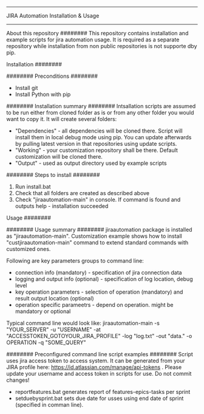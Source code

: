 *****
JIRA Automation Installation & Usage
*****

About this repository
########
This repository contains installation and example scripts for jira automation usage.
It is required as a separate repository while installation from non public repositories is not supporte dby pip.


Installation
########

########
Preconditions
########
* Install git
* Install Python with pip

########
Installation summary
########
Intsallation scripts are assumed to be run either from cloned folder as is or from any other folder you would want to copy it. It will create several folders:

- "Dependencies" - all dependencies will be cloned there. Script will install them in local debug mode using pip. You can update afterwards by pulling latest version in that repositories using update scripts.
- "Working" - your customization repository shall be there. Default customization will be cloned there.
- "Output" - used as output directory used by example scripts

########
Steps to install
########
1. Run install.bat
2. Check that all folders are created as described above
3. Check "jiraautomation-main" in console. If command is found and outputs help - installation succeeded


Usage
########

########
Usage summary
########
jiraautomation package is installed as "jiraautomation-main". Customization example shows how to install "custjiraautomation-main" command to extend standard commands with customized ones.

Following are key parameters groups to command line:

- connection info (mandatory) - specification of jira connection data
- logging and output info (optional) - specification of log location, debug level
- key operation parameters - selection of operation (mandatory) and result output location (optional)
- operation specific parameetrs - depend on operation. might be mandatory or optional

Typical command line would look like:
jiraautomation-main -s "YOUR_SERVER" -u "USERNAME" -at "ACCESSTOKEN_GOTOYOUR_JIRA_PROFILE" -log "log.txt" -out "data." -o OPERATION -q "SOME_QUERY"

########
Preconfigured command line script examples
########
Script uses jira access token to access system. It can be generated from your JIRA profile here: https://id.atlassian.com/manage/api-tokens . Please update your username and access token in scripts for use. Do not commit changes!

* reportfeatures.bat generates report of features-epics-tasks per sprint
* setduebysprint.bat sets due date for usses using end date of sprint (specified in comman line).
